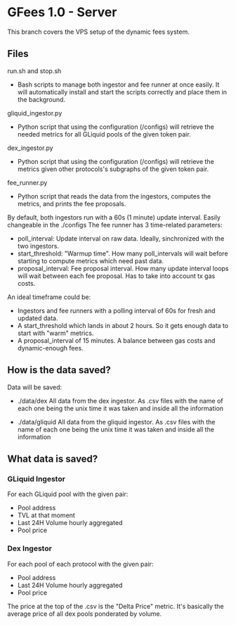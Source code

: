 # GFees 1.0 - Server
This branch covers the VPS setup of the dynamic fees system.


## Files

run.sh and stop.sh
- Bash scripts to manage both ingestor and fee runner at once easily. It will automatically install and start the scripts correctly and place them in the background.

gliquid_ingestor.py
- Python script that using the configuration (/configs) will retrieve the needed metrics for all GLiquid pools of the given token pair.

dex_ingestor.py
- Python script that using the configuration (/configs) will retrieve the metrics given other protocols's subgraphs of the given token pair.

fee_runner.py
- Python script that reads the data from the ingestors, computes the metrics, and prints the fee proposals.

By default, both ingestors run with a 60s (1 minute) update interval. Easily changeable in the ./configs
The fee runner has 3 time-related parameters:
- poll_interval: Update interval on raw data. Ideally, sinchronized with the two ingestors.
- start_threshold: "Warmup time". How many poll_intervals will wait before starting to compute metrics which need past data.
- proposal_interval: Fee proposal interval. How many update interval loops will wait between each fee proposal. Has to take into account tx gas costs.

An ideal timeframe could be:
- Ingestors and fee runners with a polling interval of 60s for fresh and updated data.
- A start_threshold which lands in about 2 hours. So it gets enough data to start with "warm" metrics.
- A proposal_interval of 15 minutes. A balance between gas costs and dynamic-enough fees.

## How is the data saved?
Data will be saved:

- ./data/dex 
All data from the dex ingestor. As .csv files with the name of each one being the unix time it was taken and inside all the information

- ./data/gliquid
All data from the gliquid ingestor. As .csv files with the name of each one being the unix time it was taken and inside all the information

## What data is saved?

### GLiquid Ingestor

For each GLiquid pool with the given pair:
- Pool address
- TVL at that moment
- Last 24H Volume hourly aggregated
- Pool price

### Dex Ingestor

For each pool of each protocol with the given pair:
- Pool address
- Last 24H Volume hourly aggregated
- Pool price

The price at the top of the .csv is the "Delta Price" metric.
It's basically the average price of all dex pools ponderated by volume.
